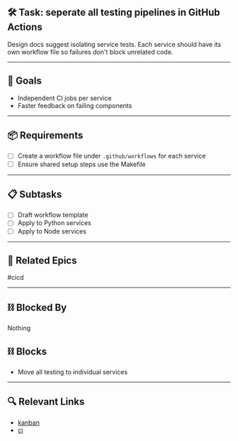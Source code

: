 ## 🛠️ Task: seperate all testing pipelines in GitHub Actions

Design docs suggest isolating service tests. Each service should have its own workflow file so failures don't block unrelated code.

---

## 🎯 Goals
- Independent CI jobs per service
- Faster feedback on failing components

---

## 📦 Requirements
- [ ] Create a workflow file under `.github/workflows` for each service
- [ ] Ensure shared setup steps use the Makefile

---

## 📋 Subtasks
- [ ] Draft workflow template
- [ ] Apply to Python services
- [ ] Apply to Node services

---

## 🔗 Related Epics
#cicd

---

## ⛓️ Blocked By
Nothing

## ⛓️ Blocks
- Move all testing to individual services

---

## 🔍 Relevant Links
- [kanban](../boards/kanban.md)
- [ci](../ci.md)
